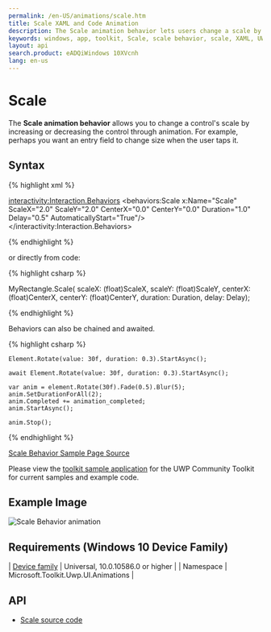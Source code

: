 ```yaml
---
permalink: /en-US/animations/scale.htm
title: Scale XAML and Code Animation
description: The Scale animation behavior lets users change a scale by increasing or decreasing through animation 
keywords: windows, app, toolkit, Scale, scale behavior, scale, XAML, UWP, animation
layout: api
search.product: eADQiWindows 10XVcnh
lang: en-us
---
```


# Scale

The **Scale animation behavior** allows you to change a control's scale by increasing or decreasing the control through animation. For example, perhaps you want an entry field to change size when the user taps it.

## Syntax

{% highlight xml %}

<interactivity:Interaction.Behaviors>
    <behaviors:Scale x:Name="Scale" 
                     ScaleX="2.0"
                     ScaleY="2.0"
                     CenterX="0.0"
                     CenterY="0.0" 
                     Duration="1.0" 
                     Delay="0.5" 
                     AutomaticallyStart="True"/>
</interactivity:Interaction.Behaviors>

{% endhighlight %}

or directly from code:

{% highlight csharp %}

MyRectangle.Scale(
                scaleX: (float)ScaleX,
                scaleY: (float)ScaleY,
                centerX: (float)CenterX,
                centerY: (float)CenterY,
                duration: Duration,
                delay: Delay);                

{% endhighlight %}

Behaviors can also be chained and awaited.

{% highlight csharp %}

    Element.Rotate(value: 30f, duration: 0.3).StartAsync();

    await Element.Rotate(value: 30f, duration: 0.3).StartAsync();

    var anim = element.Rotate(30f).Fade(0.5).Blur(5);
    anim.SetDurationForAll(2);
    anim.Completed += animation_completed;
    anim.StartAsync();

    anim.Stop();

{% endhighlight %}


[Scale Behavior Sample Page Source](https://github.com/Microsoft/UWPCommunityToolkit/tree/master/Microsoft.Toolkit.Uwp.SampleApp/SamplePages/Scale)
 
Please view the [toolkit sample application](https://github.com/Microsoft/UWPCommunityToolkit/tree/master/Microsoft.Toolkit.Uwp.SampleApp) for the UWP Community Toolkit for current samples and example code.

## Example Image

![Scale Behavior animation]({{site.baseurl}}/resources/images/Animations-Scale.gif "Scale Behavior")

## Requirements (Windows 10 Device Family)

| [Device family](http://go.microsoft.com/fwlink/p/?LinkID=526370) | Universal, 10.0.10586.0 or higher |
| Namespace | Microsoft.Toolkit.Uwp.UI.Animations |

## API

* [Scale source code](https://github.com/Microsoft/UWPCommunityToolkit/blob/master/Microsoft.Toolkit.Uwp.UI.Animations/Behaviors/Scale.cs)

